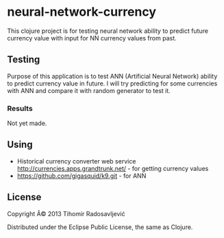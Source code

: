 # neural-network-currency

This clojure project is for testing neural network ability to predict future currency value with input for NN currency values from past.

## Testing

Purpose of this application is to test ANN (Artificial Neural Network) ability to predict currency value in future. I will try predicting for some currencies with ANN and compare it with random generator to test it.

### Results

Not yet made.

## Using

 - Historical currency converter web service http://currencies.apps.grandtrunk.net/ - for getting currency values
 - https://github.com/gigasquid/k9.git - for ANN
 

## License

Copyright Â© 2013 Tihomir Radosavljević

Distributed under the Eclipse Public License, the same as Clojure.

